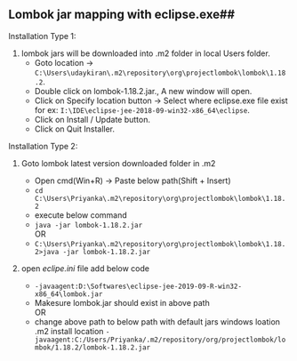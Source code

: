 ## Lombok jar mapping with eclipse.exe##
Installation Type 1:
1. lombok jars will be downloaded into .m2 folder in local Users folder.
    - Goto location -> `C:\Users\udaykiran\.m2\repository\org\projectlombok\lombok\1.18.2`.
    - Double click on lombok-1.18.2.jar., A new window will open.
    - Click on Specify location button -> Select where eclipse.exe file exist for ex: `I:\IDE\eclipse-jee-2018-09-win32-x86_64\eclipse`.
    - Click on Install / Update button.
    - Click on Quit Installer.

Installation Type 2:
1. Goto lombok latest version downloaded folder in .m2
     - Open cmd(Win+R) -> Paste below path(Shift + Insert)
     - `cd C:\Users\Priyanka\.m2\repository\org\projectlombok\lombok\1.18.2`
     - execute below command
     - `java -jar lombok-1.18.2.jar`
     </br>OR
     - `C:\Users\Priyanka\.m2\repository\org\projectlombok\lombok\1.18.2>java -jar lombok-1.18.2.jar`

2. open *eclipe.ini* file add below code
     - `-javaagent:D:\Softwares\eclipse-jee-2019-09-R-win32-x86_64\lombok.jar`
     - Makesure lombok.jar should exist in above path 
     </br> OR
     - change above path to below path with default jars windows loation .m2 install location `-javaagent:C:/Users/Priyanka/.m2/repository/org/projectlombok/lombok/1.18.2/lombok-1.18.2.jar`